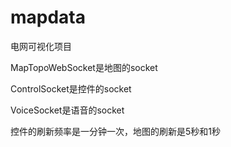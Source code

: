 # mapdata
电网可视化项目

MapTopoWebSocket是地图的socket

ControlSocket是控件的socket

VoiceSocket是语音的socket

控件的刷新频率是一分钟一次，地图的刷新是5秒和1秒